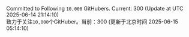 Committed to Following `10,000` GitHubers. Current: <!-- FOLLOWING_COUNT -->300<!-- FOLLOWING_COUNT --> (Update at UTC <!-- LAST_UPDATED -->2025-06-14 21:14:10<!-- LAST_UPDATED -->)<br>
致力于关注`10,000`个GitHuber。当前：<!-- FOLLOWING_COUNT -->300<!-- FOLLOWING_COUNT --> (更新于北京时间 <!-- LAST_UPDATED_CST -->2025-06-15 05:14:10<!-- LAST_UPDATED_CST -->)
